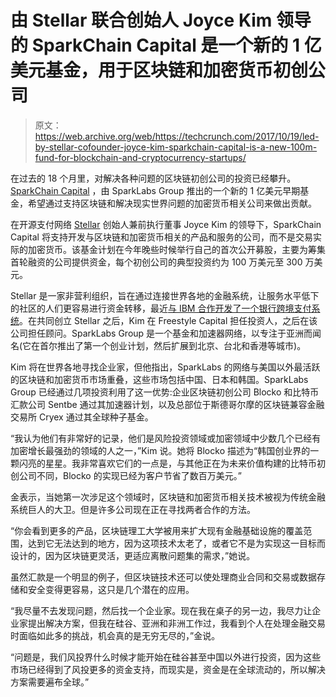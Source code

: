 # 由 Stellar 联合创始人 Joyce Kim 领导的 SparkChain Capital 是一个新的 1 亿美元基金，用于区块链和加密货币初创公司

> 原文：<https://web.archive.org/web/https://techcrunch.com/2017/10/19/led-by-stellar-cofounder-joyce-kim-sparkchain-capital-is-a-new-100m-fund-for-blockchain-and-cryptocurrency-startups/>

在过去的 18 个月里，对解决各种问题的区块链初创公司的投资已经攀升。 [SparkChain Capital](https://web.archive.org/web/20230406230513/http://www.sparkchaincapital.com/) ，由 SparkLabs Group 推出的一个新的 1 亿美元早期基金，希望通过支持区块链和解决现实世界问题的加密货币相关公司来做出贡献。

在开源支付网络 [Stellar](https://web.archive.org/web/20230406230513/https://www.stellar.org/) 创始人兼前执行董事 Joyce Kim 的领导下，SparkChain Capital 将支持开发与区块链和加密货币相关的产品和服务的公司，而不是交易实际的加密货币。该基金计划在今年晚些时候举行自己的首次公开募股，主要为筹集首轮融资的公司提供资金，每个初创公司的典型投资约为 100 万美元至 300 万美元。

Stellar 是一家非营利组织，旨在通过连接世界各地的金融系统，让服务水平低下的社区的人们更容易进行资金转移，最近[与 IBM 合作开发了一个银行跨境支付系统](https://web.archive.org/web/20230406230513/https://techcrunch.com/2017/10/16/ibm-cross-border-payments-blockchain/)。在共同创立 Stellar 之后，Kim 在 Freestyle Capital 担任投资人，之后在该公司担任顾问。SparkLabs Group 是一个基金和加速器网络，以专注于亚洲而闻名(它在首尔推出了第一个创业计划，然后扩展到北京、台北和香港等城市)。

Kim 将在世界各地寻找企业家，但他指出，SparkLabs 的网络与美国以外最活跃的区块链和加密货币市场重叠，这些市场包括中国、日本和韩国。SparkLabs Group 已经通过几项投资利用了这一优势:企业区块链初创公司 Blocko 和比特币汇款公司 Sentbe 通过其加速器计划，以及总部位于斯德哥尔摩的区块链兼容金融交易所 Cryex 通过其全球种子基金。

“我认为他们有非常好的记录，他们是风险投资领域或加密领域中少数几个已经有加密增长最强劲的领域的人之一，”Kim 说。她将 Blocko 描述为“韩国创业界的一颗闪亮的星星。我非常喜欢它们的一点是，与其他正在为未来价值构建的比特币初创公司不同，Blocko 的实现已经为客户节省了数百万美元。”

金表示，当她第一次涉足这个领域时，区块链和加密货币相关技术被视为传统金融系统巨人的大卫。但是许多公司现在正在寻找两者合作的方法。

“你会看到更多的产品，区块链理工大学被用来扩大现有金融基础设施的覆盖范围，达到它无法达到的地方，因为这项技术太老了，或者它不是为实现这一目标而设计的，因为区块链更灵活，更适应离散问题集的需求，”她说。

虽然汇款是一个明显的例子，但区块链技术还可以使处理商业合同和交易或数据存储和安全变得更容易，这只是几个潜在的应用。

“我尽量不去发现问题，然后找一个企业家。现在我在桌子的另一边，我尽力让企业家提出解决方案，但我在硅谷、亚洲和非洲工作过，我看到个人在处理金融交易时面临如此多的挑战，机会真的是无穷无尽的，”金说。

“问题是，我们风投界什么时候才能开始在硅谷甚至中国以外进行投资，因为这些市场已经得到了风投更多的资金支持，而现实是，资金是在全球流动的，所以解决方案需要遍布全球。”